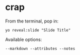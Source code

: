 
# crap

From the terminal, pop in:

  ```yo reveal:slide "Slide Title"```

Available options:

 ```--markdown --attributes --notes```
